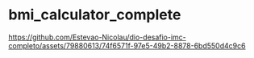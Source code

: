 # bmi_calculator_complete



https://github.com/Estevao-Nicolau/dio-desafio-imc-completo/assets/79880613/74f6571f-97e5-49b2-8878-6bd550d4c9c6

